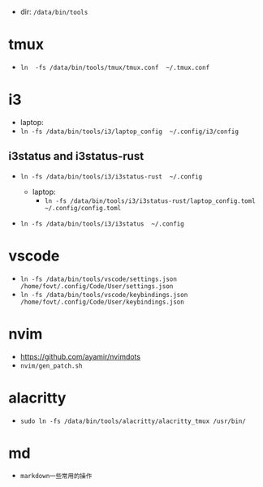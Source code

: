 - dir: `/data/bin/tools`
# tmux
- `ln  -fs /data/bin/tools/tmux/tmux.conf  ~/.tmux.conf`

# i3
- laptop:
 - `ln -fs /data/bin/tools/i3/laptop_config  ~/.config/i3/config`
## i3status and i3status-rust
- `ln -fs /data/bin/tools/i3/i3status-rust  ~/.config`
    - laptop:
        - `ln -fs /data/bin/tools/i3/i3status-rust/laptop_config.toml  ~/.config/config.toml`

- `ln -fs /data/bin/tools/i3/i3status  ~/.config`

# vscode
- `ln -fs /data/bin/tools/vscode/settings.json  /home/fovt/.config/Code/User/settings.json`
- `ln -fs /data/bin/tools/vscode/keybindings.json  /home/fovt/.config/Code/User/keybindings.json`

# nvim
- https://github.com/ayamir/nvimdots
- `nvim/gen_patch.sh`

# alacritty
- `sudo ln -fs /data/bin/tools/alacritty/alacritty_tmux /usr/bin/`

# md
- `markdown一些常用的操作`
